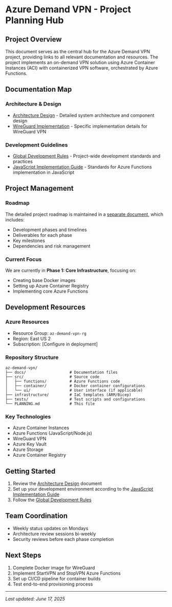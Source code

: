 # Azure Demand VPN - Project Planning Hub

## Project Overview
This document serves as the central hub for the Azure Demand VPN project, providing links to all relevant documentation and resources. The project implements an on-demand VPN solution using Azure Container Instances (ACI) with containerized VPN software, orchestrated by Azure Functions.

## Documentation Map

### Architecture & Design
- [Architecture Design](./docs/architecture-design.md) - Detailed system architecture and component design
- [WireGuard Implementation](./docs/wireguard-implementation.md) - Specific implementation details for WireGuard VPN

### Development Guidelines
- [Global Development Rules](./docs/global_development_rules.md) - Project-wide development standards and practices
- [JavaScript Implementation Guide](./docs/javascript-implementation-guide.md) - Standards for Azure Functions implementation in JavaScript

## Project Management

### Roadmap
The detailed project roadmap is maintained in a [separate document](./docs/project-roadmap.md), which includes:
- Development phases and timelines
- Deliverables for each phase
- Key milestones
- Dependencies and risk management

### Current Focus
We are currently in **Phase 1: Core Infrastructure**, focusing on:
- Creating base Docker images
- Setting up Azure Container Registry
- Implementing core Azure Functions

## Development Resources

### Azure Resources
- Resource Group: `az-demand-vpn-rg`
- Region: East US 2
- Subscription: [Configure in deployment]

### Repository Structure
```
az-demand-vpn/
├── docs/                   # Documentation files
├── src/                    # Source code
│   ├── functions/          # Azure Functions code
│   ├── container/          # Docker container configurations
│   └── ui/                 # User interface (if applicable)
├── infrastructure/         # IaC templates (ARM/Bicep)
├── tests/                  # Test scripts and configurations
└── PLANNING.md             # This file
```

### Key Technologies
- Azure Container Instances
- Azure Functions (JavaScript/Node.js)
- WireGuard VPN
- Azure Key Vault
- Azure Storage
- Azure Container Registry

## Getting Started
1. Review the [Architecture Design](./docs/architecture-design.md) document
2. Set up your development environment according to the [JavaScript Implementation Guide](./docs/javascript-implementation-guide.md)
3. Follow the [Global Development Rules](./docs/global_development_rules.md)

## Team Coordination
- Weekly status updates on Mondays
- Architecture review sessions bi-weekly
- Security reviews before each phase completion

## Next Steps
1. Complete Docker image for WireGuard
2. Implement StartVPN and StopVPN Azure Functions
3. Set up CI/CD pipeline for container builds
4. Test end-to-end provisioning process

---

*Last updated: June 17, 2025*
